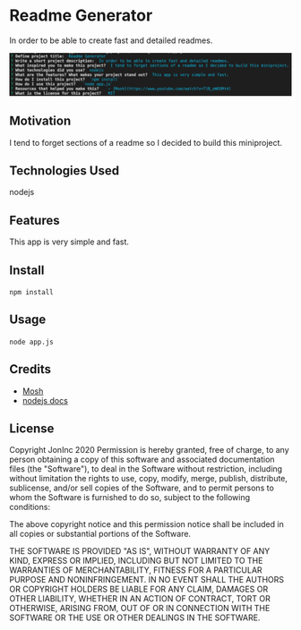 # Readme Generator
In order to be able to create fast and detailed readmes.

![Image](./readmeDemo.png)
## Motivation
I tend to forget sections of a readme so I decided to build this miniproject.
## Technologies Used
nodejs
## Features
This app is very simple and fast.
## Install
`npm install`
## Usage
`node app.js`
## Credits
 - [Mosh](https://www.youtube.com/watch?v=TlB_eWDSMt4)
 - [nodejs docs](https://nodejs.org/)
## License
Copyright JonInc 2020
Permission is hereby granted, free of charge, to any person obtaining a copy of this software and associated documentation files (the "Software"), to deal in the Software without restriction, including without limitation the rights to use, copy, modify, merge, publish, distribute, sublicense, and/or sell copies of the Software, and to permit persons to whom the Software is furnished to do so, subject to the following conditions:

The above copyright notice and this permission notice shall be included in all copies or substantial portions of the Software.

THE SOFTWARE IS PROVIDED "AS IS", WITHOUT WARRANTY OF ANY KIND, EXPRESS OR IMPLIED, INCLUDING BUT NOT LIMITED TO THE WARRANTIES OF MERCHANTABILITY, FITNESS FOR A PARTICULAR PURPOSE AND NONINFRINGEMENT. IN NO EVENT SHALL THE AUTHORS OR COPYRIGHT HOLDERS BE LIABLE FOR ANY CLAIM, DAMAGES OR OTHER LIABILITY, WHETHER IN AN ACTION OF CONTRACT, TORT OR OTHERWISE, ARISING FROM, OUT OF OR IN CONNECTION WITH THE SOFTWARE OR THE USE OR OTHER DEALINGS IN THE SOFTWARE.
